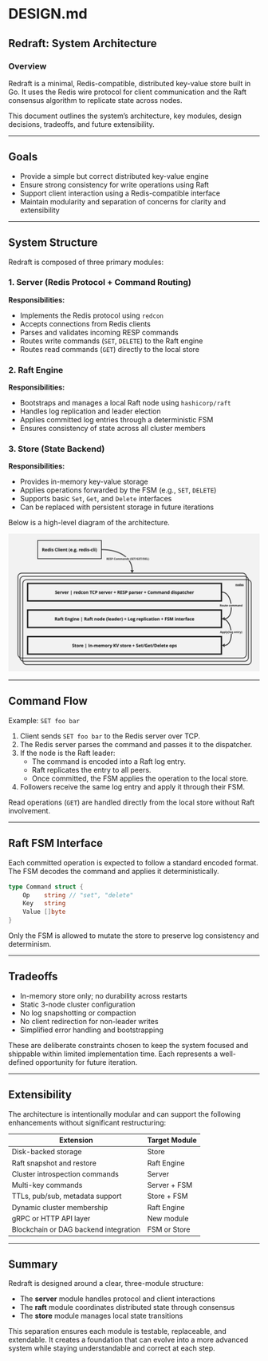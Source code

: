 # DESIGN.md

## Redraft: System Architecture

### Overview

Redraft is a minimal, Redis-compatible, distributed key-value store built in Go. It uses the Redis wire protocol for client communication and the Raft consensus algorithm to replicate state across nodes.

This document outlines the system’s architecture, key modules, design decisions, tradeoffs, and future extensibility.

---

## Goals

- Provide a simple but correct distributed key-value engine
- Ensure strong consistency for write operations using Raft
- Support client interaction using a Redis-compatible interface
- Maintain modularity and separation of concerns for clarity and extensibility

---

## System Structure

Redraft is composed of three primary modules:

### 1. Server (Redis Protocol + Command Routing)

**Responsibilities:**
- Implements the Redis protocol using `redcon`
- Accepts connections from Redis clients
- Parses and validates incoming RESP commands
- Routes write commands (`SET`, `DELETE`) to the Raft engine
- Routes read commands (`GET`) directly to the local store

### 2. Raft Engine

**Responsibilities:**
- Bootstraps and manages a local Raft node using `hashicorp/raft`
- Handles log replication and leader election
- Applies committed log entries through a deterministic FSM
- Ensures consistency of state across all cluster members

### 3. Store (State Backend)

**Responsibilities:**
- Provides in-memory key-value storage
- Applies operations forwarded by the FSM (e.g., `SET`, `DELETE`)
- Supports basic `Set`, `Get`, and `Delete` interfaces
- Can be replaced with persistent storage in future iterations


Below is a high-level diagram of the architecture.

![Redraft Architecture](./img/architecture.jpg)

---

## Command Flow

Example: `SET foo bar`

1. Client sends `SET foo bar` to the Redis server over TCP.
2. The Redis server parses the command and passes it to the dispatcher.
3. If the node is the Raft leader:
   - The command is encoded into a Raft log entry.
   - Raft replicates the entry to all peers.
   - Once committed, the FSM applies the operation to the local store.
4. Followers receive the same log entry and apply it through their FSM.

Read operations (`GET`) are handled directly from the local store without Raft involvement.

---

## Raft FSM Interface

Each committed operation is expected to follow a standard encoded format. The FSM decodes the command and applies it deterministically.

```go
type Command struct {
    Op    string // "set", "delete"
    Key   string
    Value []byte
}
```

Only the FSM is allowed to mutate the store to preserve log consistency and determinism.

---

## Tradeoffs

- In-memory store only; no durability across restarts  
- Static 3-node cluster configuration  
- No log snapshotting or compaction  
- No client redirection for non-leader writes  
- Simplified error handling and bootstrapping  

These are deliberate constraints chosen to keep the system focused and shippable within limited implementation time. Each represents a well-defined opportunity for future iteration.

---

## Extensibility

The architecture is intentionally modular and can support the following enhancements without significant restructuring:

| Extension                            | Target Module     |
|--------------------------------------|-------------------|
| Disk-backed storage                  | Store             |
| Raft snapshot and restore            | Raft Engine       |
| Cluster introspection commands       | Server            |
| Multi-key commands                   | Server + FSM      |
| TTLs, pub/sub, metadata support      | Store + FSM       |
| Dynamic cluster membership           | Raft Engine       |
| gRPC or HTTP API layer               | New module        |
| Blockchain or DAG backend integration| FSM or Store      |

---

## Summary

Redraft is designed around a clear, three-module structure:

- The **server** module handles protocol and client interactions  
- The **raft** module coordinates distributed state through consensus  
- The **store** module manages local state transitions  

This separation ensures each module is testable, replaceable, and extendable. It creates a foundation that can evolve into a more advanced system while staying understandable and correct at each step.
